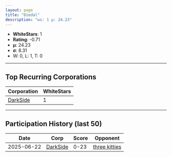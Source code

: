 ```yaml
---
layout: page
title: "Diedal"
description: "ws: 1 μ: 24.23"
---
```

- **WhiteStars**: 1
- **Rating**: -0.71
- **μ**: 24.23  
- **σ**: 8.31
- W: 0, L: 1, T: 0

---

## Top Recurring Corporations

| Corporation | WhiteStars |
| --- | --- |
| [DarkSide](https://ws.tsl.rocks/corp/a05d1feeae198a1f2ef98606bf83fdfa2254f2ac62f3db20cd5b09449257b8cd/) | 1 |

---

## Participation History (last 50)

| Date | Corp | Score | Opponent |
| --- | --- | --- | --- |
| 2025-06-22 | [DarkSide](https://ws.tsl.rocks/corp/a05d1feeae198a1f2ef98606bf83fdfa2254f2ac62f3db20cd5b09449257b8cd/) | 0-23 | [three kitties](https://ws.tsl.rocks/corp/04ae72b5736fbdc80a2fe9e4c2baaad3258a1e0ef0acc8122295fb64d6b3d292/) |
